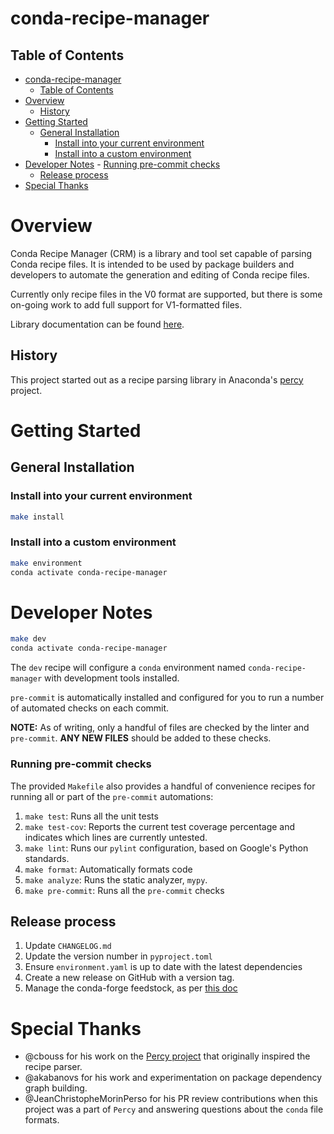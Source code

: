# conda-recipe-manager

## Table of Contents
<!-- TOC -->

- [conda-recipe-manager](#conda-recipe-manager)
    - [Table of Contents](#table-of-contents)
- [Overview](#overview)
    - [History](#history)
- [Getting Started](#getting-started)
    - [General Installation](#general-installation)
        - [Install into your current environment](#install-into-your-current-environment)
        - [Install into a custom environment](#install-into-a-custom-environment)
- [Developer Notes](#developer-notes)
        - [Running pre-commit checks](#running-pre-commit-checks)
    - [Release process](#release-process)
- [Special Thanks](#special-thanks)

<!-- /TOC -->
# Overview
Conda Recipe Manager (CRM) is a library and tool set capable of parsing Conda recipe files. It is intended to be
used by package builders and developers to automate the generation and editing of Conda recipe files.

Currently only recipe files in the V0 format are supported, but there is some on-going work to add full support for
V1-formatted files.

Library documentation can be found [here](https://conda-incubator.github.io/conda-recipe-manager/index.html).

## History
This project started out as a recipe parsing library in Anaconda's
[percy](https://github.com/anaconda-distribution/percy) project.

# Getting Started

## General Installation

### Install into your current environment
```sh
make install
```

### Install into a custom environment
```sh
make environment
conda activate conda-recipe-manager
```

# Developer Notes
```sh
make dev
conda activate conda-recipe-manager
```
The `dev` recipe will configure a `conda` environment named `conda-recipe-manager` with
development tools installed.

`pre-commit` is automatically installed and configured for you to run a number
of automated checks on each commit.

**NOTE:** As of writing, only a handful of files are checked by the linter and
`pre-commit`. **ANY NEW FILES** should be added to these checks.

### Running pre-commit checks
The provided `Makefile` also provides a handful of convenience recipes for
running all or part of the `pre-commit` automations:
1. `make test`: Runs all the unit tests
1. `make test-cov`: Reports the current test coverage percentage and indicates
   which lines are currently untested.
1. `make lint`: Runs our `pylint` configuration, based on Google's Python
   standards.
1. `make format`: Automatically formats code
1. `make analyze`: Runs the static analyzer, `mypy`.
1. `make pre-commit`: Runs all the `pre-commit` checks

## Release process
1. Update `CHANGELOG.md`
1. Update the version number in `pyproject.toml`
1. Ensure `environment.yaml` is up to date with the latest dependencies
1. Create a new release on GitHub with a version tag.
1. Manage the conda-forge feedstock, as per [this doc](https://conda-forge.org/docs/maintainer/adding_pkgs/)

# Special Thanks
- @cbouss for his work on the [Percy project](https://github.com/anaconda/percy) that originally inspired the recipe parser.
- @akabanovs for his work and experimentation on package dependency graph building.
- @JeanChristopheMorinPerso for his PR review contributions when this project was a part of `Percy` and answering questions about the `conda` file formats.
